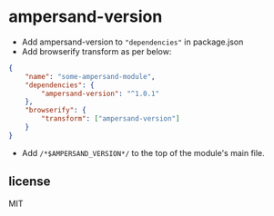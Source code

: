 # ampersand-version

* Add ampersand-version to `"dependencies"` in package.json
* Add browserify transform as per below:

```json
{
    "name": "some-ampersand-module",
    "dependencies": {
        "ampersand-version": "^1.0.1"
    },
    "browserify": {
        "transform": ["ampersand-version"]
    }
}
```

* Add `/*$AMPERSAND_VERSION*/` to the top of the module's main file.

## license

MIT
